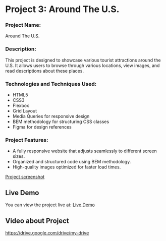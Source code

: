 # Project 3: Around The U.S.

### Project Name:

Around The U.S.

### Description:

This project is designed to showcase various tourist attractions around the U.S. It allows users to browse through various locations, view images, and read descriptions about these places.

### Technologies and Techniques Used:

- HTML5
- CSS3
- Flexbox
- Grid Layout
- Media Queries for responsive design
- BEM methodology for structuring CSS classes
- Figma for design references

### Project Features:

- A fully responsive website that adjusts seamlessly to different screen sizes.
- Organized and structured code using BEM methodology.
- High-quality images optimized for faster load times.

[Project screenshot](./images/Screen%20Shot%202024-08-18%20at%2011.08.28%20AM.png)

## Live Demo

You can view the project live at: [Live Demo](https://iavor96.github.io/se_project_aroundtheus/)

## Video about Project

https://drive.google.com/drive/my-drive
